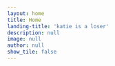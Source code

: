 ```yaml
---
layout: home
title: Home
landing-title: 'katie is a loser'
description: null
image: null
author: null
show_tile: false
---
```

